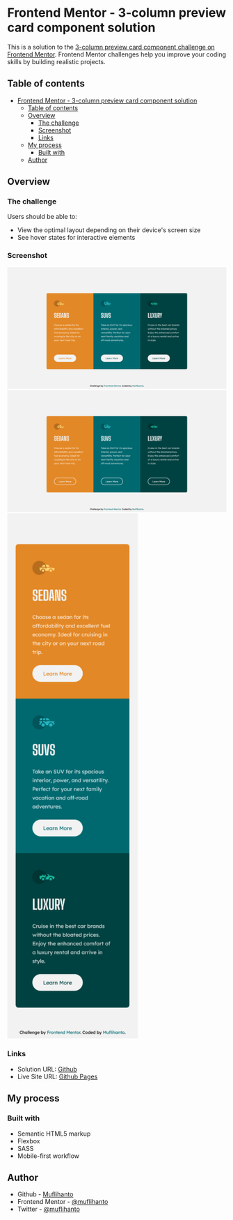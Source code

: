 # Frontend Mentor - 3-column preview card component solution

This is a solution to the [3-column preview card component challenge on Frontend Mentor](https://www.frontendmentor.io/challenges/3column-preview-card-component-pH92eAR2-). Frontend Mentor challenges help you improve your coding skills by building realistic projects. 

## Table of contents

- [Frontend Mentor - 3-column preview card component solution](#frontend-mentor---3-column-preview-card-component-solution)
  - [Table of contents](#table-of-contents)
  - [Overview](#overview)
    - [The challenge](#the-challenge)
    - [Screenshot](#screenshot)
    - [Links](#links)
  - [My process](#my-process)
    - [Built with](#built-with)
  - [Author](#author)

## Overview

### The challenge

Users should be able to:

- View the optimal layout depending on their device's screen size
- See hover states for interactive elements

### Screenshot

![Desktop Design](./design/desktop-design.png)
![Active States](./design/active-states.png)
<img src="./design/mobile-design.png" alt="Mobile Design" width="300"/>

### Links

- Solution URL: [Github](https://github.com/muflihanto/frontendmentor-3-column-preview-card-component)
- Live Site URL: [Github Pages](https://muflihanto.github.io/frontendmentor-3-column-preview-card-component)

## My process

### Built with

- Semantic HTML5 markup
- Flexbox
- SASS
- Mobile-first workflow

## Author

- Github - [Muflihanto](https://github.com/muflihanto)
- Frontend Mentor - [@muflihanto](https://www.frontendmentor.io/profile/muflihanto)
- Twitter - [@muflihanto](https://www.twitter.com/muflihanto)

